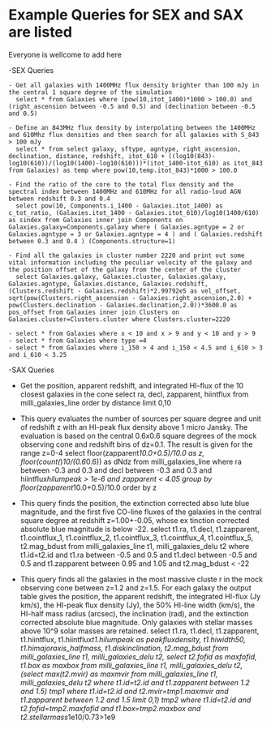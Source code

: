 # Example Queries for SEX and SAX are listed
Everyone is wellcome to add here

-SEX Queries

    - Get all galaxies with 1400MHz flux density brighter than 100 mJy in the central 1 square degree of the simulation    
      select * from Galaxies where (pow(10,itot_1400)*1000 > 100.0) and (right_ascension between -0.5 and 0.5) and (declination between -0.5 and 0.5)

    - Define an 843MHz flux density by interpolating between the 1400MHz and 610Mhz flux densities and then search for all galaxies with S_843 > 100 mJy
      select * from select galaxy, sftype, agntype, right_ascension, declination, distance, redshift, itot_610 + ((log10(843)-log10(610))/(log10(1400)-log10(610)))*(itot_1400-itot_610) as itot_843 from Galaxies) as temp where pow(10,temp.itot_843)*1000 > 100.0
      
    - Find the ratio of the core to the total flux density and the spectral index between 1400MHz and 610MHz for all radio-loud AGN between redshift 0.3 and 0.4
      select pow(10, Components.i_1400 - Galaxies.itot_1400) as c_tot_ratio, (Galaxies.itot_1400 - Galaxies.itot_610)/log10(1400/610) as sindex from Galaxies inner join Components on Galaxies.galaxy=Components.galaxy where ( Galaxies.agntype = 2 or Galaxies.agntype = 3 or Galaxies.agntype = 4 ) and ( Galaxies.redshift  between 0.3 and 0.4 ) (Components.structure=1)
      
    - Find all the galaxies in cluster number 2220 and print out some vital information including the peculiar velocity of the galaxy and the position offset of the galaxy from the center of the cluster
      select Galaxies.galaxy, Galaxies.cluster, Galaxies.galaxy, Galaxies.agntype, Galaxies.distance, Galaxies.redshift, (Clusters.redshift - Galaxies.redshift)*2.99792e5 as vel_offset, sqrt(pow(Clusters.right_ascension - Galaxies.right_ascension,2.0) + pow(Clusters.declination - Galaxies.declination,2.0))*3600.0 as pos_offset from Galaxies inner join Clusters on Galaxies.cluster=Clusters.cluster where Clusters.cluster=2220

    - select * from Galaxies where x < 10 and x > 9 and y < 10 and y > 9
    - select * from Galaxies where type =4
    - select * from Galaxies where i_150 > 4 and i_150 < 4.5 and i_610 > 3 and i_610 < 3.25


-SAX Queries

   - Get the position, apparent redshift, and integrated HI-flux of the 10 closest galaxies in the cone
     select ra, decl, zapparent, hiintflux from milli_galaxies_line order by distance limit 0,10
     
   - This query evaluates the number of sources per square degree and unit of redshift z with an HI-peak flux density above 1 micro Jansky. The evaluation is based on the central 0.6x0.6 square degrees of the mock observing cone and redshift bins of dz=0.1. The result is given for the range z=0-4
    select floor(zapparent*10.0+0.5)/10.0 as z, floor(count(*)*10/(0.6*0.6)) as dNdz from milli_galaxies_line where ra between -0.3 and 0.3 and decl between -0.3 and 0.3 and hiintflux*hilumpeak > 1e-6 and zapparent < 4.05 group by floor(zapparent*10.0+0.5)/10.0 order by z

    
   - This query finds the position, the extinction corrected abso
lute blue magnitude, and the first five CO-line fluxes of the galaxies in the central square degree at redshift z=1.00+-0.05, whose ex
tinction corrected absolute blue magnitude is below -22.
    select t1.ra, t1.decl, t1.zapparent, t1.cointflux_1, t1.cointflux_2, t1.cointflux_3, t1.cointflux_4, t1.cointflux_5, t2.mag_bdust from milli_galaxies_line t1, milli_galaxies_delu t2 where t1.id=t2.id and t1.ra between -0.5 and 0.5 and t1.decl between -0.5 and 0.5 and t1.zapparent between 0.95 and 1.05 and t2.mag_bdust < -22
   
   - This query finds all the galaxies in the most massive cluste r in the mock observing cone between z=1.2 and z=1.5. For each galaxy the output table gives the position, the apparent redshift, the integrated HI-flux (Jy km/s), the HI-peak flux density (Jy), the 50% HI-line width (km/s), the HI-half mass radius (arcsec), the inclination (rad), and the extinction corrected absolute blue magnitude. Only galaxies with stellar masses above 10^9 solar masses are retained. 
     select t1.ra, t1.decl, t1.zapparent, t1.hiintflux, t1.hiintflux*t1.hilumpeak as peakfluxdensity, t1.hiwidth50, t1.himajoraxis_halfmass, t1.diskinclination, t2.mag_bdust from milli_galaxies_line t1, milli_galaxies_delu t2, select t2.fofid as maxfofid, t1.box as maxbox from milli_galaxies_line t1, milli_galaxies_delu t2,(select max(t2.mvir) as maxmvir from milli_galaxies_line t1, milli_galaxies_delu t2 where t1.id=t2.id and t1.zapparent between 1.2 and 1.5) tmp1 where t1.id=t2.id and t2.mvir=tmp1.maxmvir and t1.zapparent between 1.2 and 1.5 limit 0,1) tmp2 where t1.id=t2.id and t2.fofid=tmp2.maxfofid and t1.box=tmp2.maxbox and t2.stellarmass*1e10/0.73>1e9
